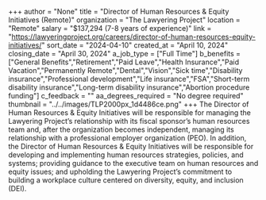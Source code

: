 +++
author = "None"
title = "Director of Human Resources & Equity Initiatives (Remote)"
organization = "The Lawyering Project"
location = "Remote"
salary = "$137,294 (7-8 years of experience)"
link = "https://lawyeringproject.org/careers/director-of-human-resources-equity-initiatives/"
sort_date = "2024-04-10"
created_at = "April 10, 2024"
closing_date = "April 30, 2024"
a_job_type = ["Full Time"]
b_benefits = ["General Benefits","Retirement","Paid Leave","Health Insurance","Paid Vacation","Permanently Remote","Dental","Vision","Sick time","Disability insurance","Professional development","Life insurance","FSA","Short-term disability insurance","Long-term disability insurance","Abortion procedure funding"]
c_feedback = ""
aa_degrees_required = "No degree required"
thumbnail = "../../images/TLP2000px_1d4486ce.png"
+++
The Director of Human Resources & Equity Initiatives will be responsible for managing the Lawyering Project’s relationship with its fiscal sponsor’s human resources team and, after the organization becomes independent, managing its relationship with a professional employer organization (PEO).  In addition, the Director of Human Resources & Equity Initiatives will be responsible for developing and implementing human resources strategies, policies, and systems; providing guidance to the executive team on human resources and equity issues; and upholding the Lawyering Project’s commitment to building a workplace culture centered on diversity, equity, and inclusion (DEI).